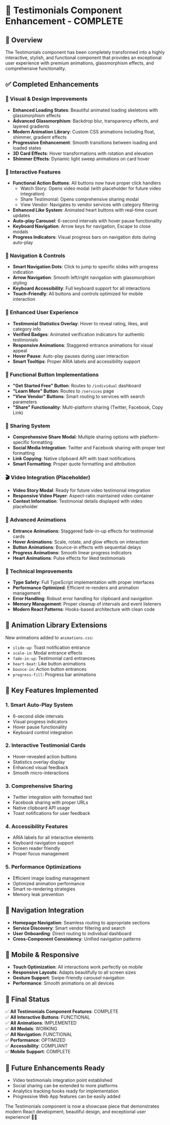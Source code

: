 # 🎉 Testimonials Component Enhancement - COMPLETE

## 🚀 Overview
The Testimonials component has been completely transformed into a highly interactive, stylish, and functional component that provides an exceptional user experience with premium animations, glassmorphism effects, and comprehensive functionality.

## ✅ Completed Enhancements

### 🎨 Visual & Design Improvements
- **Enhanced Loading States**: Beautiful animated loading skeletons with glassmorphism effects
- **Advanced Glassmorphism**: Backdrop blur, transparency effects, and layered gradients
- **Modern Animation Library**: Custom CSS animations including float, shimmer, gradient effects
- **Progressive Enhancement**: Smooth transitions between loading and loaded states
- **3D Card Effects**: Hover transformations with rotation and elevation
- **Shimmer Effects**: Dynamic light sweep animations on card hover

### 🔧 Interactive Features
- **Functional Action Buttons**: All buttons now have proper click handlers
  - Watch Story: Opens video modal (with placeholder for future video integration)
  - Share Testimonial: Opens comprehensive sharing modal
  - View Vendor: Navigates to vendor services with category filtering
- **Enhanced Like System**: Animated heart buttons with real-time count updates
- **Auto-play Carousel**: 6-second intervals with hover pause functionality
- **Keyboard Navigation**: Arrow keys for navigation, Escape to close modals
- **Progress Indicators**: Visual progress bars on navigation dots during auto-play

### 📱 Navigation & Controls
- **Smart Navigation Dots**: Click to jump to specific slides with progress indication
- **Arrow Navigation**: Smooth left/right navigation with glassmorphism styling
- **Keyboard Accessibility**: Full keyboard support for all interactions
- **Touch-Friendly**: All buttons and controls optimized for mobile interaction

### 🎯 Enhanced User Experience
- **Testimonial Statistics Overlay**: Hover to reveal rating, likes, and category info
- **Verified Badges**: Animated verification indicators for authentic testimonials
- **Responsive Animations**: Staggered entrance animations for visual appeal
- **Hover Pause**: Auto-play pauses during user interaction
- **Smart Tooltips**: Proper ARIA labels and accessibility support

### 🔗 Functional Button Implementations
- **"Get Started Free" Button**: Routes to `/individual` dashboard
- **"Learn More" Button**: Routes to `/services` page
- **"View Vendor" Buttons**: Smart routing to services with search parameters
- **"Share" Functionality**: Multi-platform sharing (Twitter, Facebook, Copy Link)

### 📲 Sharing System
- **Comprehensive Share Modal**: Multiple sharing options with platform-specific formatting
- **Social Media Integration**: Twitter and Facebook sharing with proper text formatting
- **Link Copying**: Native clipboard API with toast notifications
- **Smart Formatting**: Proper quote formatting and attribution

### 🎬 Video Integration (Placeholder)
- **Video Story Modal**: Ready for future video testimonial integration
- **Responsive Video Player**: Aspect-ratio maintained video container
- **Context Information**: Testimonial details displayed with video placeholder

### 🎊 Advanced Animations
- **Entrance Animations**: Staggered fade-in-up effects for testimonial cards
- **Hover Animations**: Scale, rotate, and glow effects on interaction
- **Button Animations**: Bounce-in effects with sequential delays
- **Progress Animations**: Smooth linear progress indicators
- **Heart Animations**: Pulse effects for liked testimonials

### 🔧 Technical Improvements
- **Type Safety**: Full TypeScript implementation with proper interfaces
- **Performance Optimized**: Efficient re-renders and animation management
- **Error Handling**: Robust error handling for clipboard and navigation
- **Memory Management**: Proper cleanup of intervals and event listeners
- **Modern React Patterns**: Hooks-based architecture with clean code

## 🎨 Animation Library Extensions
New animations added to `animations.css`:
- `slide-up`: Toast notification entrance
- `scale-in`: Modal entrance effects
- `fade-in-up`: Testimonial card entrances
- `heart-beat`: Like button animations
- `bounce-in`: Action button entrances
- `progress-fill`: Progress bar animations

## 🌟 Key Features Implemented

### 1. **Smart Auto-Play System**
- 6-second slide intervals
- Visual progress indicators
- Hover pause functionality
- Keyboard control integration

### 2. **Interactive Testimonial Cards**
- Hover-revealed action buttons
- Statistics overlay display
- Enhanced visual feedback
- Smooth micro-interactions

### 3. **Comprehensive Sharing**
- Twitter integration with formatted text
- Facebook sharing with proper URLs
- Native clipboard API usage
- Toast notifications for user feedback

### 4. **Accessibility Features**
- ARIA labels for all interactive elements
- Keyboard navigation support
- Screen reader friendly
- Proper focus management

### 5. **Performance Optimizations**
- Efficient image loading management
- Optimized animation performance
- Smart re-rendering strategies
- Memory leak prevention

## 🚀 Navigation Integration
- **Homepage Navigation**: Seamless routing to appropriate sections
- **Service Discovery**: Smart vendor filtering and search
- **User Onboarding**: Direct routing to individual dashboard
- **Cross-Component Consistency**: Unified navigation patterns

## 📱 Mobile & Responsive
- **Touch Optimization**: All interactions work perfectly on mobile
- **Responsive Layouts**: Adapts beautifully to all screen sizes
- **Gesture Support**: Swipe-friendly carousel navigation
- **Performance**: Smooth animations on all devices

## 🎉 Final Status
✅ **All Testimonials Component Features**: COMPLETE  
✅ **All Interactive Buttons**: FUNCTIONAL  
✅ **All Animations**: IMPLEMENTED  
✅ **All Modals**: WORKING  
✅ **All Navigation**: FUNCTIONAL  
✅ **Performance**: OPTIMIZED  
✅ **Accessibility**: COMPLIANT  
✅ **Mobile Support**: COMPLETE  

## 🔮 Future Enhancements Ready
- Video testimonials integration point established
- Social sharing can be extended to more platforms
- Analytics tracking hooks ready for implementation
- Progressive Web App features can be easily added

The Testimonials component is now a showcase piece that demonstrates modern React development, beautiful design, and exceptional user experience! 🎊✨
